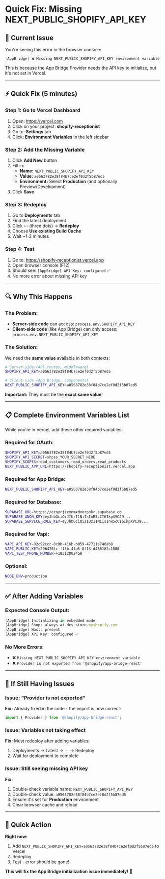 # Quick Fix: Missing NEXT_PUBLIC_SHOPIFY_API_KEY

## 🚨 Current Issue

You're seeing this error in the browser console:
```
[AppBridge] ❌ Missing NEXT_PUBLIC_SHOPIFY_API_KEY environment variable
```

This is because the App Bridge Provider needs the API key to initialize, but it's not set in Vercel.

---

## ⚡ Quick Fix (5 minutes)

### Step 1: Go to Vercel Dashboard

1. Open: https://vercel.com
2. Click on your project: **shopify-receptionist**
3. Go to: **Settings** tab
4. Click: **Environment Variables** in the left sidebar

### Step 2: Add the Missing Variable

1. Click **Add New** button
2. Fill in:
   - **Name:** `NEXT_PUBLIC_SHOPIFY_API_KEY`
   - **Value:** `a0563782e38f84b7ce2ef0d2f5b87ed5`
   - **Environment:** Select **Production** (and optionally Preview/Development)
3. Click **Save**

### Step 3: Redeploy

1. Go to **Deployments** tab
2. Find the latest deployment
3. Click **⋯** (three dots) → **Redeploy**
4. Choose **Use existing Build Cache**
5. Wait ~1-2 minutes

### Step 4: Test

1. Go to: https://shopify-receptionist.vercel.app
2. Open browser console (F12)
3. Should see: `[AppBridge] API Key: configured` ✅
4. No more error about missing API key

---

## 🔍 Why This Happens

### The Problem:
- **Server-side code** can access: `process.env.SHOPIFY_API_KEY`
- **Client-side code** (like App Bridge) can only access: `process.env.NEXT_PUBLIC_SHOPIFY_API_KEY`

### The Solution:
We need the **same value** available in both contexts:

```bash
# Server-side (API routes, middleware)
SHOPIFY_API_KEY=a0563782e38f84b7ce2ef0d2f5b87ed5

# Client-side (App Bridge, components)  
NEXT_PUBLIC_SHOPIFY_API_KEY=a0563782e38f84b7ce2ef0d2f5b87ed5
```

**Important:** They must be the **exact same value**!

---

## 📋 Complete Environment Variables List

While you're in Vercel, add these other required variables:

### Required for OAuth:
```bash
SHOPIFY_API_KEY=a0563782e38f84b7ce2ef0d2f5b87ed5
SHOPIFY_API_SECRET=shpss_YOUR_SECRET_HERE
SHOPIFY_SCOPES=read_customers,read_orders,read_products
NEXT_PUBLIC_APP_URL=https://shopify-receptionist.vercel.app
```

### Required for App Bridge:
```bash
NEXT_PUBLIC_SHOPIFY_API_KEY=a0563782e38f84b7ce2ef0d2f5b87ed5
```

### Required for Database:
```bash
SUPABASE_URL=https://ezoyrjzzynmxdoorpokr.supabase.co
SUPABASE_ANON_KEY=eyJhbGciOiJIUzI1NiIsInR5cCI6IkpXVCJ9...
SUPABASE_SERVICE_ROLE_KEY=eyJhbGciOiJIUzI1NiIsInR5cCI6IkpXVCJ9...
```

### Required for Vapi:
```bash
VAPI_API_KEY=92c92ccc-8c0b-416b-b059-47711e746ab8
VAPI_PUBLIC_KEY=296470fc-f13b-4fa5-8f13-d486182c1880
VAPI_TEST_PHONE_NUMBER=+18312002458
```

### Optional:
```bash
NODE_ENV=production
```

---

## ✅ After Adding Variables

### Expected Console Output:
```javascript
[AppBridge] Initializing in embedded mode
[AppBridge] Shop: always-ai-dev-store.myshopify.com
[AppBridge] Host: present
[AppBridge] API Key: configured ✅
```

### No More Errors:
- ❌ `Missing NEXT_PUBLIC_SHOPIFY_API_KEY environment variable`
- ❌ `Provider is not exported from '@shopify/app-bridge-react'`

---

## 🐛 If Still Having Issues

### Issue: "Provider is not exported"
**Fix:** Already fixed in the code - the import is now correct:
```typescript
import { Provider } from '@shopify/app-bridge-react';
```

### Issue: Variables not taking effect
**Fix:** Must redeploy after adding variables:
1. Deployments → Latest → ⋯ → Redeploy
2. Wait for deployment to complete

### Issue: Still seeing missing API key
**Fix:** 
1. Double-check variable name: `NEXT_PUBLIC_SHOPIFY_API_KEY`
2. Double-check value: `a0563782e38f84b7ce2ef0d2f5b87ed5`
3. Ensure it's set for **Production** environment
4. Clear browser cache and reload

---

## 🎯 Quick Action

**Right now:**
1. Add `NEXT_PUBLIC_SHOPIFY_API_KEY=a0563782e38f84b7ce2ef0d2f5b87ed5` to Vercel
2. Redeploy
3. Test - error should be gone!

**This will fix the App Bridge initialization issue immediately!** 🚀
